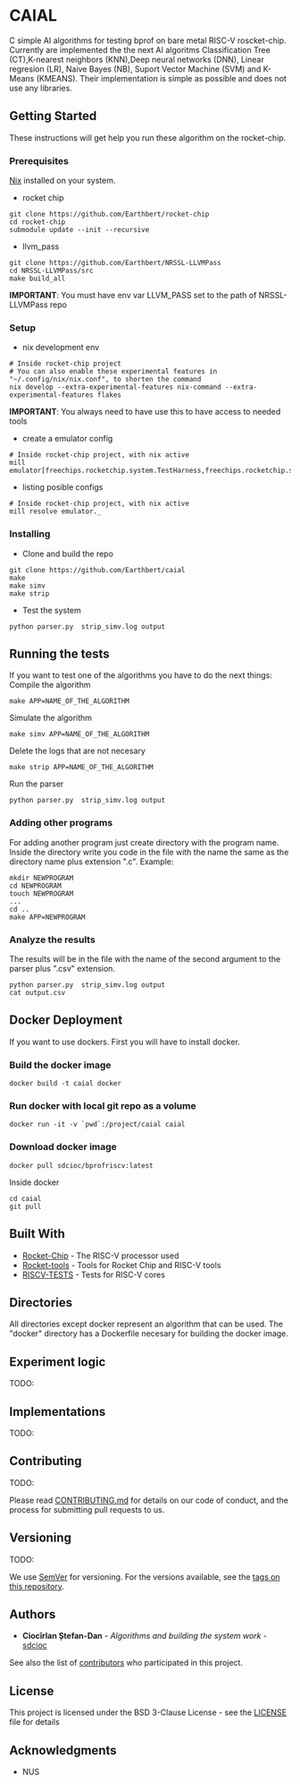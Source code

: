 # CAIAL

C simple AI algorithms for testing bprof on bare metal RISC-V roscket-chip.
Currently are implemented the the next AI algoritms Classification Tree (CT),K-nearest neighbors (KNN),Deep neural networks (DNN), Linear regresion (LR), Naive Bayes (NB), Suport Vector Machine (SVM) and K-Means (KMEANS). Their implementation is simple as possible and does not use any libraries.

## Getting Started

These instructions will get help you run these algorithm on the rocket-chip.

### Prerequisites

[Nix](https://nix.dev/install-nix.html) installed on your system.


* rocket chip
```
git clone https://github.com/Earthbert/rocket-chip
cd rocket-chip
submodule update --init --recursive
```

* llvm_pass
```
git clone https://github.com/Earthbert/NRSSL-LLVMPass
cd NRSSL-LLVMPass/src
make build_all
```

**IMPORTANT**: You must have env var LLVM_PASS set to the path of NRSSL-LLVMPass repo

### Setup

* nix development env
```
# Inside rocket-chip project
# You can also enable these experimental features in "~/.config/nix/nix.conf", to shorten the command
nix develop --extra-experimental-features nix-command --extra-experimental-features flakes
```

**IMPORTANT**: You always need to have use this to have access to needed tools

* create a emulator config

```
# Inside rocket-chip project, with nix active
mill emulator[freechips.rocketchip.system.TestHarness,freechips.rocketchip.system.$CONFIG_NAME].verilator.elf
```

* listing posible configs
```
# Inside rocket-chip project, with nix active
mill resolve emulator._
```

### Installing

* Clone and build the repo
```
git clone https://github.com/Earthbert/caial
make
make simv
make strip
```

* Test the system

```
python parser.py  strip_simv.log output
```

## Running the tests

If you want to test one of the algorithms you have to do the next things:
Compile the algorithm
```
make APP=NAME_OF_THE_ALGORITHM

```
Simulate the algorithm
```
make simv APP=NAME_OF_THE_ALGORITHM

```
Delete the logs that are not necesary
```
make strip APP=NAME_OF_THE_ALGORITHM

```
Run the parser
```
python parser.py  strip_simv.log output

```


### Adding other programs

For adding another program just create directory with the program name.
Inside the directory write you code in the file with the name the same as the directory name
plus extension ".c".
Example:

```
mkdir NEWPROGRAM
cd NEWPROGRAM
touch NEWPROGRAM
...
cd ..
make APP=NEWPROGRAM
```

### Analyze the results

The results will be in the file with the name of the second argument to the parser plus
".csv" extension.

```
python parser.py  strip_simv.log output
cat output.csv
```

## Docker Deployment

If you want to use dockers. First you will have to install docker.

### Build the docker image
```
docker build -t caial docker
```

### Run docker with local git repo as a volume
```
docker run -it -v `pwd`:/project/caial caial
```

### Download docker image
```
docker pull sdcioc/bprofriscv:latest
```
Inside docker
```
cd caial
git pull
```


## Built With

* [Rocket-Chip](https://github.com/freechipsproject/rocket-chip) - The RISC-V processor used
* [Rocket-tools](https://github.com/freechipsproject/rocket-tools) - Tools for Rocket Chip and RISC-V tools
* [RISCV-TESTS](https://github.com/riscv/riscv-tests) - Tests for RISC-V cores


## Directories
All directories except docker represent an algorithm that can be used. The "docker" directory has a Dockerfile necesary for building the docker image.

## Experiment logic

TODO:


## Implementations

TODO:

## Contributing
TODO:

Please read [CONTRIBUTING.md](https://gist.github.com/PurpleBooth/b24679402957c63ec426) for details on our code of conduct, and the process for submitting pull requests to us.

## Versioning

TODO:

We use [SemVer](http://semver.org/) for versioning. For the versions available, see the [tags on this repository](https://github.com/your/project/tags). 

## Authors

* **Ciocîrlan Ștefan-Dan** - *Algorithms and building the system work* - [sdcioc](https://github.com/sdcioc)

See also the list of [contributors](https://github.com/sdcioc/caial.git/contributors) who participated in this project.

## License

This project is licensed under the BSD 3-Clause License - see the [LICENSE](LICENSE) file for details

## Acknowledgments

* NUS
